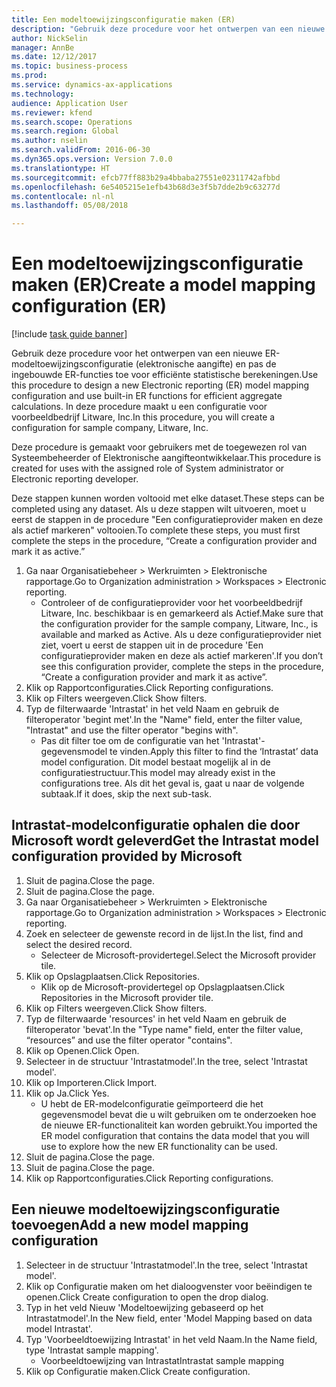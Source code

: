 ```yaml
--- 
title: Een modeltoewijzingsconfiguratie maken (ER)
description: "Gebruik deze procedure voor het ontwerpen van een nieuwe ER-modeltoewijzingsconfiguratie (elektronische aangifte) en pas de ingebouwde ER-functies toe voor efficiënte statistische berekeningen."
author: NickSelin
manager: AnnBe
ms.date: 12/12/2017
ms.topic: business-process
ms.prod: 
ms.service: dynamics-ax-applications
ms.technology: 
audience: Application User
ms.reviewer: kfend
ms.search.scope: Operations
ms.search.region: Global
ms.author: nselin
ms.search.validFrom: 2016-06-30
ms.dyn365.ops.version: Version 7.0.0
ms.translationtype: HT
ms.sourcegitcommit: efcb77ff883b29a4bbaba27551e02311742afbbd
ms.openlocfilehash: 6e5405215e1efb43b68d3e3f5b7dde2b9c63277d
ms.contentlocale: nl-nl
ms.lasthandoff: 05/08/2018

---
```

# <a name="create-a-model-mapping-configuration-er"></a><span data-ttu-id="a48ac-103">Een modeltoewijzingsconfiguratie maken (ER)</span><span class="sxs-lookup"><span data-stu-id="a48ac-103">Create a model mapping configuration (ER)</span></span>

[!include [task guide banner](../../includes/task-guide-banner.md)]

<span data-ttu-id="a48ac-104">Gebruik deze procedure voor het ontwerpen van een nieuwe ER-modeltoewijzingsconfiguratie (elektronische aangifte) en pas de ingebouwde ER-functies toe voor efficiënte statistische berekeningen.</span><span class="sxs-lookup"><span data-stu-id="a48ac-104">Use this procedure to design a new Electronic reporting (ER) model mapping configuration and use built-in ER functions for efficient aggregate calculations.</span></span> <span data-ttu-id="a48ac-105">In deze procedure maakt u een configuratie voor voorbeeldbedrijf Litware, Inc.</span><span class="sxs-lookup"><span data-stu-id="a48ac-105">In this procedure, you will create a configuration for sample company, Litware, Inc.</span></span> 

<span data-ttu-id="a48ac-106">Deze procedure is gemaakt voor gebruikers met de toegewezen rol van Systeembeheerder of Elektronische aangifteontwikkelaar.</span><span class="sxs-lookup"><span data-stu-id="a48ac-106">This procedure is created for uses with the assigned role of System administrator or Electronic reporting developer.</span></span>

<span data-ttu-id="a48ac-107">Deze stappen kunnen worden voltooid met elke dataset.</span><span class="sxs-lookup"><span data-stu-id="a48ac-107">These steps can be completed using any dataset.</span></span> <span data-ttu-id="a48ac-108">Als u deze stappen wilt uitvoeren, moet u eerst de stappen in de procedure "Een configuratieprovider maken en deze als actief markeren" voltooien.</span><span class="sxs-lookup"><span data-stu-id="a48ac-108">To complete these steps, you must first complete the steps in the procedure, “Create a configuration provider and mark it as active.”</span></span>

1. <span data-ttu-id="a48ac-109">Ga naar Organisatiebeheer > Werkruimten > Elektronische rapportage.</span><span class="sxs-lookup"><span data-stu-id="a48ac-109">Go to Organization administration > Workspaces > Electronic reporting.</span></span>
    * <span data-ttu-id="a48ac-110">Controleer of de configuratieprovider voor het voorbeeldbedrijf Litware, Inc. beschikbaar is en gemarkeerd als Actief.</span><span class="sxs-lookup"><span data-stu-id="a48ac-110">Make sure that the configuration provider for the sample company, Litware, Inc., is available and marked as Active.</span></span> <span data-ttu-id="a48ac-111">Als u deze configuratieprovider niet ziet, voert u eerst de stappen uit in de procedure 'Een configuratieprovider maken en deze als actief markeren'.</span><span class="sxs-lookup"><span data-stu-id="a48ac-111">If you don’t see this configuration provider, complete the steps in the procedure, “Create a configuration provider and mark it as active”.</span></span>  
2. <span data-ttu-id="a48ac-112">Klik op Rapportconfiguraties.</span><span class="sxs-lookup"><span data-stu-id="a48ac-112">Click Reporting configurations.</span></span>
3. <span data-ttu-id="a48ac-113">Klik op Filters weergeven.</span><span class="sxs-lookup"><span data-stu-id="a48ac-113">Click Show filters.</span></span>
4. <span data-ttu-id="a48ac-114">Typ de filterwaarde 'Intrastat' in het veld Naam en gebruik de filteroperator 'begint met'.</span><span class="sxs-lookup"><span data-stu-id="a48ac-114">In the "Name" field, enter the filter value, "Intrastat" and use the filter operator "begins with".</span></span>
    * <span data-ttu-id="a48ac-115">Pas dit filter toe om de configuratie van het 'Intrastat'-gegevensmodel te vinden.</span><span class="sxs-lookup"><span data-stu-id="a48ac-115">Apply this filter to find the ‘Intrastat’ data model configuration.</span></span> <span data-ttu-id="a48ac-116">Dit model bestaat mogelijk al in de configuratiestructuur.</span><span class="sxs-lookup"><span data-stu-id="a48ac-116">This model may already exist in the configurations tree.</span></span> <span data-ttu-id="a48ac-117">Als dit het geval is, gaat u naar de volgende subtaak.</span><span class="sxs-lookup"><span data-stu-id="a48ac-117">If it does, skip the next sub-task.</span></span>   

## <a name="get-the-intrastat-model-configuration-provided-by-microsoft"></a><span data-ttu-id="a48ac-118">Intrastat-modelconfiguratie ophalen die door Microsoft wordt geleverd</span><span class="sxs-lookup"><span data-stu-id="a48ac-118">Get the Intrastat model configuration provided by Microsoft</span></span>
1. <span data-ttu-id="a48ac-119">Sluit de pagina.</span><span class="sxs-lookup"><span data-stu-id="a48ac-119">Close the page.</span></span>
2. <span data-ttu-id="a48ac-120">Sluit de pagina.</span><span class="sxs-lookup"><span data-stu-id="a48ac-120">Close the page.</span></span>
3. <span data-ttu-id="a48ac-121">Ga naar Organisatiebeheer > Werkruimten > Elektronische rapportage.</span><span class="sxs-lookup"><span data-stu-id="a48ac-121">Go to Organization administration > Workspaces > Electronic reporting.</span></span>
4. <span data-ttu-id="a48ac-122">Zoek en selecteer de gewenste record in de lijst.</span><span class="sxs-lookup"><span data-stu-id="a48ac-122">In the list, find and select the desired record.</span></span>
    * <span data-ttu-id="a48ac-123">Selecteer de Microsoft-providertegel.</span><span class="sxs-lookup"><span data-stu-id="a48ac-123">Select the Microsoft provider tile.</span></span>  
5. <span data-ttu-id="a48ac-124">Klik op Opslagplaatsen.</span><span class="sxs-lookup"><span data-stu-id="a48ac-124">Click Repositories.</span></span>
    * <span data-ttu-id="a48ac-125">Klik op de Microsoft-providertegel op Opslagplaatsen.</span><span class="sxs-lookup"><span data-stu-id="a48ac-125">Click Repositories in the Microsoft provider tile.</span></span>  
6. <span data-ttu-id="a48ac-126">Klik op Filters weergeven.</span><span class="sxs-lookup"><span data-stu-id="a48ac-126">Click Show filters.</span></span>
7. <span data-ttu-id="a48ac-127">Typ de filterwaarde 'resources' in het veld Naam en gebruik de filteroperator 'bevat'.</span><span class="sxs-lookup"><span data-stu-id="a48ac-127">In the "Type name" field, enter the filter value, “resources” and use the filter operator "contains".</span></span> 
8. <span data-ttu-id="a48ac-128">Klik op Openen.</span><span class="sxs-lookup"><span data-stu-id="a48ac-128">Click Open.</span></span>
9. <span data-ttu-id="a48ac-129">Selecteer in de structuur 'Intrastatmodel'.</span><span class="sxs-lookup"><span data-stu-id="a48ac-129">In the tree, select 'Intrastat model'.</span></span>
10. <span data-ttu-id="a48ac-130">Klik op Importeren.</span><span class="sxs-lookup"><span data-stu-id="a48ac-130">Click Import.</span></span>
11. <span data-ttu-id="a48ac-131">Klik op Ja.</span><span class="sxs-lookup"><span data-stu-id="a48ac-131">Click Yes.</span></span>
    * <span data-ttu-id="a48ac-132">U hebt de ER-modelconfiguratie geïmporteerd die het gegevensmodel bevat die u wilt gebruiken om te onderzoeken hoe de nieuwe ER-functionaliteit kan worden gebruikt.</span><span class="sxs-lookup"><span data-stu-id="a48ac-132">You imported the ER model configuration that contains the data model that you will use to explore how the new ER functionality can be used.</span></span>  
12. <span data-ttu-id="a48ac-133">Sluit de pagina.</span><span class="sxs-lookup"><span data-stu-id="a48ac-133">Close the page.</span></span>
13. <span data-ttu-id="a48ac-134">Sluit de pagina.</span><span class="sxs-lookup"><span data-stu-id="a48ac-134">Close the page.</span></span>
14. <span data-ttu-id="a48ac-135">Klik op Rapportconfiguraties.</span><span class="sxs-lookup"><span data-stu-id="a48ac-135">Click Reporting configurations.</span></span>

## <a name="add-a-new-model-mapping-configuration"></a><span data-ttu-id="a48ac-136">Een nieuwe modeltoewijzingsconfiguratie toevoegen</span><span class="sxs-lookup"><span data-stu-id="a48ac-136">Add a new model mapping configuration</span></span>
1. <span data-ttu-id="a48ac-137">Selecteer in de structuur 'Intrastatmodel'.</span><span class="sxs-lookup"><span data-stu-id="a48ac-137">In the tree, select 'Intrastat model'.</span></span>
2. <span data-ttu-id="a48ac-138">Klik op Configuratie maken om het dialoogvenster voor beëindigen te openen.</span><span class="sxs-lookup"><span data-stu-id="a48ac-138">Click Create configuration to open the drop dialog.</span></span>
3. <span data-ttu-id="a48ac-139">Typ in het veld Nieuw 'Modeltoewijzing gebaseerd op het Intrastatmodel'.</span><span class="sxs-lookup"><span data-stu-id="a48ac-139">In the New field, enter 'Model Mapping based on data model Intrastat'.</span></span>
4. <span data-ttu-id="a48ac-140">Typ 'Voorbeeldtoewijzing Intrastat' in het veld Naam.</span><span class="sxs-lookup"><span data-stu-id="a48ac-140">In the Name field, type 'Intrastat sample mapping'.</span></span>
    * <span data-ttu-id="a48ac-141">Voorbeeldtoewijzing van Intrastat</span><span class="sxs-lookup"><span data-stu-id="a48ac-141">Intrastat sample mapping</span></span>  
5. <span data-ttu-id="a48ac-142">Klik op Configuratie maken.</span><span class="sxs-lookup"><span data-stu-id="a48ac-142">Click Create configuration.</span></span>


